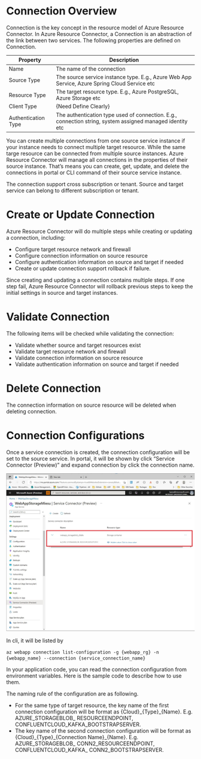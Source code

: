 # Connection Overview
Connection is the key concept in the resource model of Azure Resource Connector. In Azure Resource Connector, a Connection is an abstraction of the link between two services. The following properties are defined on Connection.

| Property | Description |
|--------|-----------|
| Name | The name of the connection |
| Source Type | The source service instance type. E.g., Azure Web App Service, Azure Spring Cloud Service etc |
| Resource Type | The target resource type. E.g., Azure PostgreSQL, Azure Storage etc |
| Client Type | {Need Define Clearly} |
| Authentication Type | The authentication type used of connection. E.g., connection string, system assigned managed identity etc |

You can create multiple connections from one source service instance if your instance needs to connect multiple target resource. While the same targe resource can be connected from multiple source instances. Azure Resource Connector will manage all connections in the properties of their source instance. That’s means you can create, get, update, and delete the connections in portal or CLI command of their source service instance. 

The connection support cross subscription or tenant. Source and target service can belong to different subscription or tenant. 

# Create or Update Connection
Azure Resource Connector will do multiple steps while creating or updating a connection, including:
* Configure target resource network and firewall
* Configure connection information on source resource
* Configure authentication information on source and target if needed
* Create or update connection support rollback if failure. 

Since creating and updating a connection contains multiple steps. If one step fail, Azure Resource Connector will rollback previous steps to keep the initial settings in source and target instances.

# Validate Connection 
The following items will be checked while validating the connection:
* Validate whether source and target resources exist
* Validate target resource network and firewall
* Validate connection information on source resource
* Validate authentication information on source and target if needed

# Delete Connection
The connection information on source resource will be deleted when deleting connection. 

# Connection Configurations
Once a service connection is created, the connection configuration will be set to the source service. 
In portal, it will be shown by click “Service Connector (Preview)” and expand connection by click the connection name. 

![Created](https://github.com/LianwMS/WebAppStorageMISample/blob/main/img/created.jpg?raw=true)

In cli, it will be listed by

```terminal
az webapp connection list-configuration -g {webapp_rg} -n {webapp_name} --connection {service_connection_name}
```
In your application code, you can read the connection configuration from environment variables. Here is the sample code to describe how to use them. 

The naming rule of the configuration are as following. 
* For the same type of target resource, the key name of the first connection configuration will be format as {Cloud}\_{Type}\_{Name}. E.g. AZURE_STORAGEBLOB_ RESOURCEENDPOINT, CONFLUENTCLOUD_KAFKA_BOOTSTRAPSERVER. 
* The key name of the second connection configuration will be format as {Cloud}\_{Type}\_{Connection Name}\_{Name}. E.g. AZURE_STORAGEBLOB_ CONN2_RESOURCEENDPOINT, CONFLUENTCLOUD_KAFKA_ CONN2_BOOTSTRAPSERVER.
